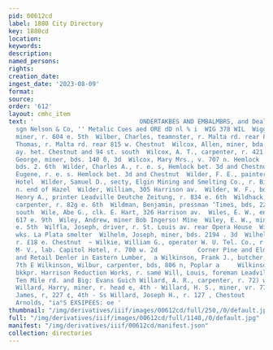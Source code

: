 ```yaml
---
pid: 00612cd
label: 1880 City Directory
key: 1880cd
location: 
keywords: 
description: 
named_persons: 
rights: 
creation_date: 
ingest_date: '2023-08-09'
format: 
source: 
order: '612'
layout: cmhc_item
text: '                             ONDERTAKBES AND EMBALMBRS, and Dealers in all
  sgn Nelson & Co, '' Metalic Cues aed ORE dD nl % i  WIG 378 WIL  Wiggins, R. H.,
  miner, r. 604 e. 5th  Wilber, Charles, teamnster, r. Malta rd. rear 818 w. Chestnnt  Wilber,
  Thomas, r. Malta rd. rear 815 w. Chestnut  Wilcox, Allen, miner, bda. w. s. Toledo
  ay. het. Chestnut and 94 st. south  Wilcox, A. T., carpenter, r. 421 e. ilth  Wilcox,
  George, miner, bds. 140 0, 3d  Wilcox, Mary Mrs., v. 707 n. Hemlock  Wilcox, Richard,
  bds. 2. 6th  Wilder, Charles A., r. e. s, Hemlock bet. 3d and Chestnut  Wilder,
  Eugene, r. e. s. Hemlock bet. 3d and Chestnut  Wilder, F. E., painter, Clarendon
  Hotel  Wilder, Samuel D., secty, Elgin Mining and Smelting Co., r. Big Evaus Gulch
  n. end of Hazel  Wilder, William, 305 Harrison av.  Wilder, W. F., bds. Delmonico  Wildhack,
  Henry A., printer Leadville Deutche Zeitung, r. 834 e. 6th  Wildhack, Louis A.,
  carpenter, r. 82g e. 6th  Wildman, Benjamin, pressman ‘Times, bds, 227 w. 2d st.
  south  Wile, Abe G., clk. E. Hart, 326 Harrison av.  Wiles, E. W., engineer, r.
  617 e. 9th  Wiley, Andrew, miner Bob Ingerso! Mine  Wiley, E. W., miner, r. 724
  e. 5th  Wilfla, Joseph, driver, r. St. Louis av. rear Opera House  Wilfred, Ed.,
  wks. La Plata smelter  Wilhelm, Joseph, miner, bds. 2194 . 3d  Wilhelmy, William,
  r. £18 e. Chestnut  ~ Wilkie, William G., operator W. U. Tel. Co., r. 186 e. 3d  Wilkins,
  M- V., lab. Capitol Hotel, r. 700 w. 2d           Corner Pine and Elm Streets.     Wholesale
  and Retail Denler in Eastern Lumber,  a Wilkinson, Frank J., butcher, r. 320 e.
  7th E Wilkinson, Wilbur, carpenter, bds, 806 n, Poplar a     Wilkinson, William,
  bkkpr. Harrison Reduction Works, r. samé Will, Louis, foreman Leadville Brewery,
  Ten Mile rd. and Big: Evans Guich Willard, A. R., carpenter, r. 72) w. 3d st. south
  Willard, Harry, miner, r. head e, 4th - Willard, H. S., miner, vr. 773 ¢. 7th Willard,
  James, r, 227 ¢, 4th - Ss Willard, Joseph H., r. 127 , Chestout        Abadie &
  Arnolds, "ia°S EXSIPEES: oe '
thumbnail: "/img/derivatives/iiif/images/00612cd/full/250,/0/default.jpg"
full: "/img/derivatives/iiif/images/00612cd/full/1140,/0/default.jpg"
manifest: "/img/derivatives/iiif/00612cd/manifest.json"
collection: directories
---
```

